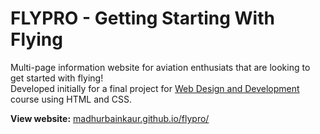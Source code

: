 # FLYPRO - Getting Starting With Flying

Multi-page information website for aviation enthusiats that are looking to get started with flying! </br>
Developed initially for a final project for <a href="https://courses.opened.uoguelph.ca/search/publicCourseSearchDetails.do?method=load&courseId=20303996">Web Design and Development</a> course using HTML and CSS.

**View website:** <a href="madhurbainkaur.github.io/flypro/">madhurbainkaur.github.io/flypro/</a>
